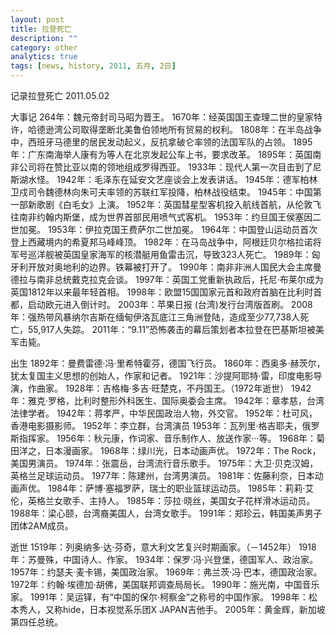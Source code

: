 ```yaml
---
layout: post
title: 拉登死亡
description: ""
category: other
analytics: true
tags: [news, history, 2011, 五月, 2日]
---
```


记录拉登死亡
2011.05.02

大事记
264年：魏元帝封司马昭为晋王。
1670年：经英国国王查理二世的皇家特许，哈德逊湾公司取得垄断北美鲁伯领地所有贸易的权利。
1808年：在半岛战争中，西班牙马德里的居民发动起义，反抗拿破仑率领的法国军队的占领。
1895年：广东南海举人康有为等人在北京发起公车上书，要求改革。
1895年：英国南非公司将在赞比亚以南的领地组成罗得西亚。
1933年：现代人第一次目击到了尼斯湖水怪。
1942年：毛泽东在延安文艺座谈会上发表讲话。
1945年：德军柏林卫戍司令魏德林向朱可夫率领的苏联红军投降，柏林战役结束。
1945年：中国第一部新歌剧《白毛女》上演。
1952年：英国彗星型客机投入航线首航，从伦敦飞往南非约翰内斯堡，成为世界首部民用喷气式客机。
1953年：约旦国王侯塞因二世加冕。
1953年：伊拉克国王费萨尔二世加冕。
1964年：中国登山运动员首次登上西藏境内的希夏邦马峰峰顶。
1982年：在马岛战争中，阿根廷贝尔格拉诺将军号巡洋舰被英国皇家海军的核潜艇用鱼雷击沉，导致323人死亡。
1989年：匈牙利开放对奥地利的边界。铁幕被打开了。
1990年：南非非洲人国民大会主席曼德拉与南非总统戴克拉克会谈。
1997年：英国工党重新执政后，托尼·布莱尔成为英国1812年以来最年轻首相。
1998年：欧盟15国国家元首和政府首脑在比利时首都，启动欧元进入倒计时。
2003年：苹果日报 (台湾)发行台湾版首刷。
2008年：强热带风暴纳尔吉斯在缅甸伊洛瓦底江三角洲登陆，造成至少77,738人死亡，55,917人失踪。
2011年：“9.11”恐怖袭击的幕后策划者本拉登在巴基斯坦被美军击毙。

出生
1892年：曼费雷德·冯·里希特霍芬，德国飞行员。
1860年：西奥多·赫茨尔，犹太复国主义思想的创始人，作家和记者。
1921年：沙提阿耶特·雷，印度电影导演，作曲家。
1928年：吉格梅·多吉·旺楚克，不丹国王。（1972年逝世）
1942年：雅克·罗格，比利时整形外科医生、国际奥委会主席。
1942年：章孝慈，台湾法律学者。
1942年：蒋孝严，中华民国政治人物，外交官。
1952年：杜可风，香港电影摄影师。
1952年：李立群，台湾演员
1953年：瓦列里·格吉耶夫，俄罗斯指挥家。
1956年：秋元康，作词家、音乐制作人、放送作家‧‧‧等。
1968年：菊田洋之，日本漫画家。
1968年：绿川光，日本动画声优。
1972年：The Rock，美国男演员。
1974年：张震岳，台湾流行音乐歌手。
1975年：大卫·贝克汉姆，英格兰足球运动员。
1977年：陈建州，台湾男演员。
1981年：佐藤利奈，日本动画声优。
1984年：萨博·塞福罗萨，瑞士的职业篮球运动员。
1985年：莉莉·艾伦，英格兰女歌手、主持人。
1985年：莎拉·晓丝，美国女子花样滑冰运动员。
1988年：梁心颐，台湾裔美国人，台湾女歌手。
1991年：郑珍云，韩国美声男子团体2AM成员。

逝世
1519年：列奥纳多·达·芬奇，意大利文艺复兴时期画家。（－1452年）
1918年：苏曼殊，中国诗人、作家。
1934年：保罗·冯·兴登堡，德国军人、政治家。
1957年：约瑟夫·麦卡锡，美国政治家。
1969年：弗兰茨·冯·巴本，德国政治家。
1972年：约翰·埃德加·胡佛，美国联邦调查局局长。
1990年：施光南，中国音乐家。
1991年：吴运铎，有“中国的保尔·柯察金”之称号的中国作家。
1998年：松本秀人，又称hide，日本视觉系乐团X JAPAN吉他手。
2005年：黄金辉，新加坡第四任总统。
